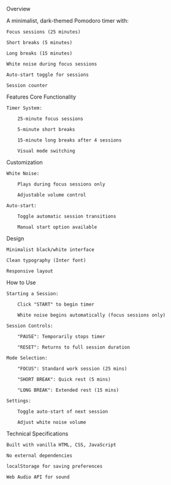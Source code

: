 Overview

A minimalist, dark-themed Pomodoro timer with:

    Focus sessions (25 minutes)

    Short breaks (5 minutes)

    Long breaks (15 minutes)

    White noise during focus sessions

    Auto-start toggle for sessions

    Session counter

Features
Core Functionality

    Timer System:

        25-minute focus sessions

        5-minute short breaks

        15-minute long breaks after 4 sessions

        Visual mode switching

Customization

    White Noise:

        Plays during focus sessions only

        Adjustable volume control

    Auto-start:

        Toggle automatic session transitions

        Manual start option available

Design

    Minimalist black/white interface

    Clean typography (Inter font)

    Responsive layout

How to Use

    Starting a Session:

        Click "START" to begin timer

        White noise begins automatically (focus sessions only)

    Session Controls:

        "PAUSE": Temporarily stops timer

        "RESET": Returns to full session duration

    Mode Selection:

        "FOCUS": Standard work session (25 mins)

        "SHORT BREAK": Quick rest (5 mins)

        "LONG BREAK": Extended rest (15 mins)

    Settings:

        Toggle auto-start of next session

        Adjust white noise volume

Technical Specifications

    Built with vanilla HTML, CSS, JavaScript

    No external dependencies

    localStorage for saving preferences

    Web Audio API for sound
